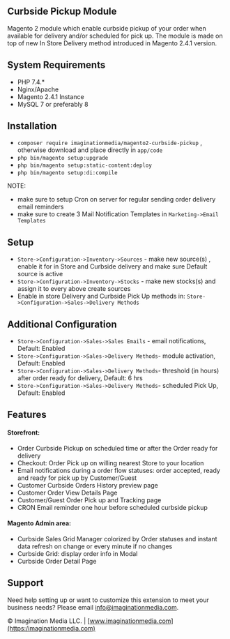 
## Curbside Pickup Module
Magento 2 module which enable curbside pickup of your order when available for delivery and/or 
scheduled for pick up. The module is made on top of new In Store Delivery method introduced in
Magento 2.4.1 version.

## System Requirements

- PHP 7.4.*
- Nginx/Apache
- Magento 2.4.1 Instance
- MySQL 7 or preferably 8

## Installation

* `composer require imaginationmedia/magento2-curbside-pickup` , otherwise download and place directly in `app/code`
* `php bin/magento setup:upgrade`
* `php bin/magento setup:static-content:deploy`
* `php bin/magento setup:di:compile`

NOTE:
* make sure to setup Cron on server for regular sending order delivery email reminders
* make sure to create 3 Mail Notification Templates in `Marketing->Email Templates` 

## Setup

* `Store->Configuration->Inventory->Sources` - make new source(s) , enable it for in Store and Curbside delivery and make sure Default source is active
* `Store->Configuration->Inventory->Stocks` - make new stocks(s) and assign it to every above create sources
* Enable in store Delivery and Curbside Pick Up methods in: `Store->Configuration->Sales->Delivery Methods`

## Additional Configuration 

* `Store->Configuration->Sales->Sales Emails` - email notifications, Default: Enabled
* `Store->Configuration->Sales->Delivery Methods`- module activation, Default: Enabled
* `Store->Configuration->Sales->Delivery Methods`- threshold (in hours) after order ready for delivery, Default: 6 hrs
* `Store->Configuration->Sales->Delivery Methods`- scheduled Pick Up, Default: Enabled

## Features

#### Storefront: 
* Order Curbside Pickup on scheduled time or after the Order ready for delivery
* Checkout: Order Pick up on willing nearest Store to your location
* Email notifications during a order flow statuses: order accepted, ready and ready for pick up by Customer/Guest
* Customer Curbside Orders History preview page
* Customer Order View Details Page
* Customer/Guest Order Pick up and Tracking page
* CRON Email reminder one hour before scheduled curbside pickup 

#### Magento Admin area:
* Curbside Sales Grid Manager colorized by Order statuses and instant data refresh on change or every minute if no changes
* Curbside Grid: display order info in Modal
* Curbside Order Detail Page

Support
---
Need help setting up or want to customize this extension to meet your business needs? Please email info@imaginationmedia.com.

© Imagination Media LLC. | [www.imaginationmedia.com](https:/imaginationmedia.com)
